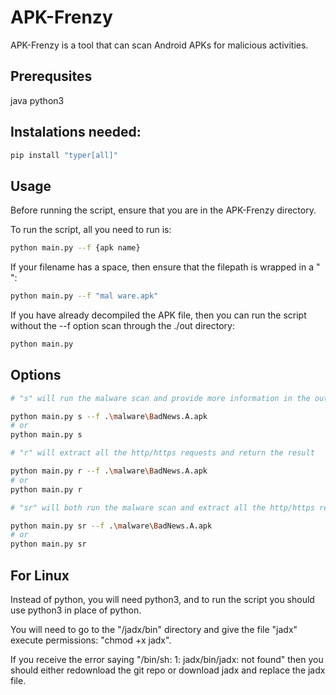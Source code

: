 # APK-Frenzy

APK-Frenzy is a tool that can scan Android APKs for malicious activities.

## Prerequsites
java
python3

## Instalations needed:
```bash
pip install "typer[all]"
```

## Usage

Before running the script, ensure that you are in the APK-Frenzy directory.

To run the script, all you need to run is:
```bash
python main.py --f {apk name}
```

If your filename has a space, then ensure that the filepath is wrapped in a " ":
```bash
python main.py --f "mal ware.apk"
```

If you have already decompiled the APK file, then you can run the script without the --f option scan through the ./out directory:
```bash
python main.py
```

## Options
```bash
# "s" will run the malware scan and provide more information in the output

python main.py s --f .\malware\BadNews.A.apk
# or
python main.py s

# "r" will extract all the http/https requests and return the result

python main.py r --f .\malware\BadNews.A.apk
# or
python main.py r

# "sr" will both run the malware scan and extract all the http/https requests

python main.py sr --f .\malware\BadNews.A.apk
# or
python main.py sr
```

## For Linux
Instead of python, you will need python3, and to run the script you should use python3 in place of python.

You will need to go to the "/jadx/bin" directory and give the file "jadx" execute permissions:
"chmod +x jadx".

If you receive the error saying "/bin/sh: 1: jadx/bin/jadx: not found" then you should either redownload the git repo or download jadx and replace the jadx file.
